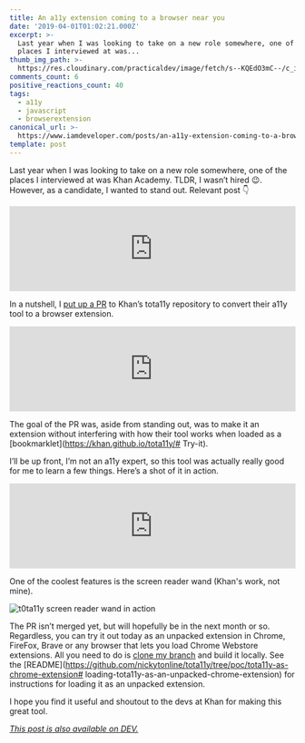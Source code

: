 ```yaml
---
title: An a11y extension coming to a browser near you
date: '2019-04-01T01:02:21.000Z'
excerpt: >-
  Last year when I was looking to take on a new role somewhere, one of the
  places I interviewed at was...
thumb_img_path: >-
  https://res.cloudinary.com/practicaldev/image/fetch/s--KQEdO3mC--/c_imagga_scale,f_auto,fl_progressive,h_420,q_auto,w_1000/https://thepracticaldev.s3.amazonaws.com/i/ir0wzbkqn1rw9vu67irj.png
comments_count: 6
positive_reactions_count: 40
tags:
  - a11y
  - javascript
  - browserextension
canonical_url: >-
  https://www.iamdeveloper.com/posts/an-a11y-extension-coming-to-a-browser-near-you-1mg2/
template: post
---
```



Last year when I was looking to take on a new role somewhere, one of the places I interviewed at was Khan Academy. TLDR, I wasn’t hired 😉. However, as a candidate, I wanted to stand out. Relevant post 👇


<iframe class="liquidTag" src="https://dev.to/embed/link?args=https%3A%2F%2Fdev.to%2Fnickytonline%2Ftake-chances-and-standout-because-who-knows-3kh6" style="border: 0; width: 100%;"></iframe>


In a nutshell, I [put up a PR](https://github.com/Khan/tota11y/pull/131) to Khan’s tota11y repository to convert their a11y tool to a browser extension.


<iframe class="liquidTag" src="https://dev.to/embed/github?args=https%3A%2F%2Fgithub.com%2FKhan%2Ftota11y" style="border: 0; width: 100%;"></iframe>


The goal of the PR was, aside from standing out, was to make it an extension without interfering with how their tool works when loaded as a [bookmarklet](https://khan.github.io/tota11y/# Try-it).

I’ll be up front, I’m not an a11y expert, so this tool was actually really good for me to learn a few things. Here’s a shot of it in action.


<iframe class="liquidTag" src="https://dev.to/embed/twitter?args=1040818193911173120" style="border: 0; width: 100%;"></iframe>


One of the coolest features is the screen reader wand (Khan's work, not mine).

![t0ta11y screen reader wand in action](https://www.iamdeveloper.com/img/tota11y-in-action.gif "t0ta11y screen reader wand in action")

The PR isn’t merged yet, but will hopefully be in the next month or so. Regardless, you can try it out today as an unpacked extension in Chrome, FireFox, Brave or any browser that lets you load Chrome Webstore extensions. All you need to do is [clone my branch](https://github.com/nickytonline/tota11y/tree/poc/tota11y-as-chrome-extension) and build it locally. See the [README](https://github.com/nickytonline/tota11y/tree/poc/tota11y-as-chrome-extension# loading-tota11y-as-an-unpacked-chrome-extension) for instructions for loading it as an unpacked extension.

I hope you find it useful and shoutout to the devs at Khan for making this great tool.

*[This post is also available on DEV.](https://dev.to/nickytonline/an-a11y-extension-coming-to-a-browser-near-you-1mg2)*


<script>
const parent = document.getElementsByTagName('head')[0];
const script = document.createElement('script');
script.type = 'text/javascript';
script.src = 'https://cdnjs.cloudflare.com/ajax/libs/iframe-resizer/4.1.1/iframeResizer.min.js';
script.charset = 'utf-8';
script.onload = function() {
    window.iFrameResize({}, '.liquidTag');
};
parent.appendChild(script);
</script>    
